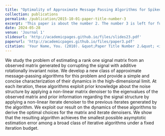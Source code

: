 ```yaml
---
title: "Optimality of Approximate Message Passing Algorithms for Spiked Matrix Models with Rotationally Invariant Noise"
collection: publications
permalink: /publication/2015-10-01-paper-title-number-3
excerpt: 'This paper is about the number 2. The number 3 is left for future work.'
date: 2024-05-28
venue: 'Journal 1'
slidesurl: 'http://academicpages.github.io/files/slides23.pdf'
paperurl: 'http://academicpages.github.io/files/paper3.pdf'
citation: 'Your Name, You. (2010). &quot;Paper Title Number 2.&quot; <i>Journal 1</i>. 1(2).'
---
```


We study the problem of estimating a rank one signal matrix from an observed matrix generated by
corrupting the signal with additive rotationally invariant noise. We develop a new class of approximate
message-passing algorithms for this problem and provide a simple and concise characterization of their
dynamics in the high-dimensional limit. At each iteration, these algorithms exploit prior knowledge
about the noise structure by applying a non-linear matrix denoiser to the eigenvalues of the observed
matrix and prior information regarding the signal structure by applying a non-linear iterate denoiser
to the previous iterates generated by the algorithm. We exploit our result on the dynamics of these
algorithms to derive the optimal choices for the matrix and iterate denoisers. We show that the resulting
algorithm achieves the smallest possible asymptotic estimation error among a broad class of iterative
algorithms under a fixed iteration budget.
